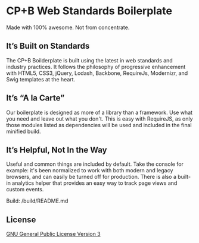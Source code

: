 # CP+B Web Standards Boilerplate
Made with 100% awesome. Not from concentrate.

## It&rsquo;s Built on Standards
The CP+B Boilderplate is built using the latest in web standards and industry practices. It follows the philosophy of progressive enhancement with HTML5, CSS3, jQuery, Lodash, Backbone, RequireJs, Modernizr, and Swig templates at the heart.

## It&rsquo;s &ldquo;A la Carte&rdquo;
Our boilerplate is designed as more of a library than a framework. Use what you need and leave out what you don't. This is easy with RequireJS, as only those modules listed as dependencies will be used and included in the final minified build.

## It&rsquo;s Helpful, Not In the Way
Useful and common things are included by default. Take the console for example: it's been normalized to work with both modern and legacy browsers, and can easily be turned off for production. There is also a built-in analytics helper that provides an easy way to track page views and custom events.

Build:
/build/README.md

## License
[GNU General Public License Version 3](http://www.gnu.org/licenses/gpl.html)